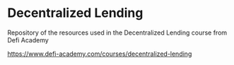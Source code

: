 # Decentralized Lending

Repository of the resources used in the Decentralized Lending course from Defi Academy

https://www.defi-academy.com/courses/decentralized-lending
